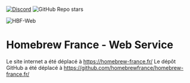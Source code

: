 [![Discord](https://img.shields.io/discord/883623179979984896?logo=discord&label=Le%20Homebrew%20France)](https://discord.gg/le-homebrew-france-883623179979984896) ![GitHub Repo stars](https://img.shields.io/github/stars/homebrewfrance/homebrewfrance.github.io)

![HBF-Web](https://cdn.homebrew-france.site/github/hbf-web.png)

# Homebrew France - Web Service
Le site internet a été déplacé à https://homebrew-france.fr/
Le dépôt GitHub a été déplacé à https://github.com/homebrewfrance/homebrew-france.fr/
